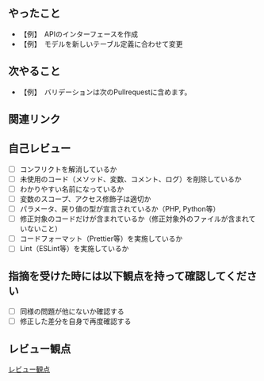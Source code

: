<!-- 
タイトル、説明は適切に設定してください。
Auto Assign後、AssignされたメンバーをAssigneesに加えてください。
-->
## やったこと
<!-- このプルリクで何をしたのか。 -->
- 【例】　APIのインターフェースを作成
- 【例】　モデルを新しいテーブル定義に合わせて変更

## 次やること
<!-- 次やることがある場合は、いつやるかを記載する。-->
- 【例】　バリデーションは次のPullrequestに含めます。

## 関連リンク
<!--
関連するIssue, Pullrequest, Trello, 参考とした記事
[Trello](https://trello.com/)
[laravel HTTP リクエスト](https://readouble.com/laravel/9.x/ja/requests.html)
-->

## 自己レビュー
- [ ] コンフリクトを解消しているか
- [ ] 未使用のコード（メソッド、変数、コメント、ログ）を削除しているか
- [ ] わかりやすい名前になっているか
- [ ] 変数のスコープ、アクセス修飾子は適切か
- [ ] パラメータ、戻り値の型が宣言されているか（PHP, Python等）
- [ ] 修正対象のコードだけが含まれているか（修正対象外のファイルが含まれていないこと）
- [ ] コードフォーマット（Prettier等）を実施しているか
- [ ] Lint（ESLint等）を実施しているか

## 指摘を受けた時には以下観点を持って確認してください
- [ ] 同様の問題が他にないか確認する
- [ ] 修正した差分を自身で再度確認する

## レビュー観点
[レビュー観点](https://www.notion.so/quailinc/5140734da8044404a92ba88ef6c9ed98)
